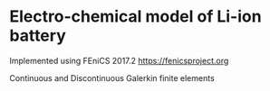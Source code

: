 # Electro-chemical model of Li-ion battery

Implemented using FEniCS 2017.2 https://fenicsproject.org

Continuous and Discontinuous Galerkin finite elements

